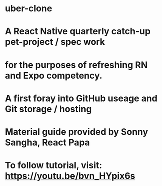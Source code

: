 # uber-clone

# A React Native quarterly catch-up pet-project / spec work
# for the purposes of refreshing RN and Expo competency.

# A first foray into GitHub useage and Git storage / hosting

# Material guide provided by Sonny Sangha, React Papa
# To follow tutorial, visit: https://youtu.be/bvn_HYpix6s
